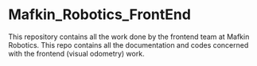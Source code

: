 # Mafkin_Robotics_FrontEnd
This repository contains all the work done by the frontend team at Mafkin Robotics. This repo contains all the documentation and codes concerned with the frontend (visual odometry) work.
